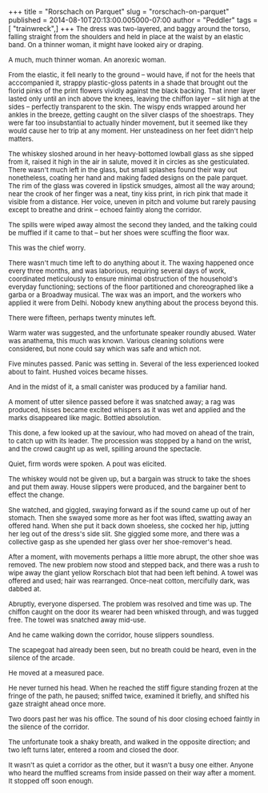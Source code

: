 +++
title = "Rorschach on Parquet"
slug = "rorschach-on-parquet"
published = 2014-08-10T20:13:00.005000-07:00
author = "Peddler"
tags = [ "trainwreck",]
+++
<span style="font-family: inherit;"><span style="font-size: small;">The
dress was two-layered, and baggy around the torso, falling straight from
the shoulders and held in place at the waist by an elastic band. On a
thinner woman, it might have looked airy or draping. </span></span>

<span style="font-family: inherit;"><span style="font-size: small;">A
much, much thinner woman. An anorexic woman.</span></span>

<span style="font-family: inherit;"><span style="font-size: small;">From
the elastic, it fell nearly to the ground – would have, if not for the
heels that acccompanied it, strappy plastic-gloss patents in a shade
that brought out the florid pinks of the print flowers vividly against
the black backing. That inner layer lasted only until an inch above the
knees, leaving the chiffon layer – slit high at the sides – perfectly
transparent to the skin. The wispy ends wrapped around her ankles in the
breeze, getting caught on the silver clasps of the shoestraps. They were
far too insubstantial to actually hinder movement, but it seemed like
they would cause her to trip at any moment. Her unsteadiness on her feet
didn't help matters.</span></span>

<span style="font-family: inherit;"><span style="font-size: small;">The
whiskey sloshed around in her heavy-bottomed lowball glass as she sipped
from it, raised it high in the air in salute, moved it in circles as she
gesticulated. There wasn't much left in the glass, but small splashes
found their way out nonetheless, coating her hand and making faded
designs on the pale parquet. The rim of the glass was covered in
lipstick smudges, almost all the way around; near the crook of her
finger was a neat, tiny kiss print, in rich pink that made it visible
from a distance. Her voice, uneven in pitch and volume but rarely
pausing except to breathe and drink – echoed faintly along the
corridor.</span></span>

<span style="font-family: inherit;"><span style="font-size: small;">The
spills were wiped away almost the second they landed, and the talking
could be muffled if it came to that – but her shoes were scuffing the
floor wax.</span></span>

<span style="font-family: inherit;"><span style="font-size: small;">This
was the chief worry.</span></span>

<span style="font-family: inherit;"><span
style="font-size: small;">There wasn't much time left to do anything
about it. The waxing happened once every three months, and was
laborious, requiring several days of work, coordinated meticulously to
ensure minimal obstruction of the household's everyday functioning;
sections of the floor partitioned and choreographed like a garba or a
Broadway musical. The wax was an import, and the workers who applied it
were from Delhi. Nobody knew anything about the process beyond
this.</span></span>

<span style="font-family: inherit;"><span
style="font-size: small;">There were fifteen, perhaps twenty minutes
left.</span></span>

<span style="font-family: inherit;"><span style="font-size: small;">Warm
water was suggested, and the unfortunate speaker roundly abused. Water
was anathema, this much was known. Various cleaning solutions were
considered, but none could say which was safe and which
not.</span></span>

<span style="font-family: inherit;"><span style="font-size: small;">Five
minutes passed. Panic was setting in. Several of the less experienced
looked about to faint. Hushed voices became hisses.</span></span>

<span style="font-family: inherit;"><span style="font-size: small;">And
in the midst of it, a small canister was produced by a familiar
hand.</span></span>

<span style="font-family: inherit;"><span style="font-size: small;">A
moment of utter silence passed before it was snatched away; a rag was
produced, hisses became excited whispers as it was wet and applied and
the marks disappeared like magic. Bottled absolution.</span></span>

<span style="font-family: inherit;"><span style="font-size: small;">This
done, a few looked up at the saviour, who had moved on ahead of the
train, to catch up with its leader. The procession was stopped by a hand
on the wrist, and the crowd caught up as well, spilling around the
spectacle.</span></span>

<span style="font-family: inherit;"><span
style="font-size: small;">Quiet, firm words were spoken. A pout was
elicited.</span></span>

<span style="font-family: inherit;"><span style="font-size: small;">The
whiskey would not be given up, but a bargain was struck to take the
shoes and put them away. House slippers were produced, and the bargainer
bent to effect the change.</span></span>

<span style="font-family: inherit;"><span style="font-size: small;">She
watched, and giggled, swaying forward as if the sound came up out of her
stomach. Then she swayed some more as her foot was lifted, swatting away
an offered hand. When she put it back down shoeless, she cocked her hip,
jutting her leg out of the dress's side slit. She giggled some more, and
there was a collective gasp as she upended her glass over her
shoe-remover's head.</span></span>

<span style="font-family: inherit;"><span
style="font-size: small;">After a moment, with movements perhaps a
little more abrupt, the other shoe was removed. The new problem now
stood and stepped back, and there was a rush to wipe away the giant
yellow Rorschach blot that had been left behind. A towel was offered and
used; hair was rearranged. Once-neat cotton, mercifully dark, was dabbed
at.</span></span>

<span style="font-family: inherit;"><span
style="font-size: small;">Abruptly, everyone dispersed. The problem was
resolved and time was up. The chiffon caught on the door its wearer had
been whisked through, and was tugged free. The towel was snatched away
mid-use.</span></span>

<span style="font-family: inherit;"><span style="font-size: small;">And
he came walking down the corridor, house slippers
soundless.</span></span>

<span style="font-family: inherit;"><span style="font-size: small;">The
scapegoat had already been seen, but no breath could be heard, even in
the silence of the arcade.</span></span>

<span style="font-family: inherit;"><span style="font-size: small;">He
moved at a measured pace.</span></span>

<span style="font-family: inherit;"><span style="font-size: small;">He
never turned his head. When he reached the stiff figure standing frozen
at the fringe of the path, he paused; sniffed twice, examined it
briefly, and shifted his gaze straight ahead once more.</span></span>

<span style="font-family: inherit;"><span style="font-size: small;">Two
doors past her was his office. The sound of his door closing echoed
faintly in the silence of the corridor.</span></span>

<span style="font-family: inherit;"><span style="font-size: small;">The
unfortunate took a shaky breath, and walked in the opposite direction;
and two left turns later, entered a room and closed the
door.</span></span>

<span style="font-family: inherit;"><span style="font-size: small;">It
wasn't as quiet a corridor as the other, but it wasn't a busy one
either. Anyone who heard the muffled screams from inside passed on their
way after a moment. It stopped off soon enough.</span></span>

